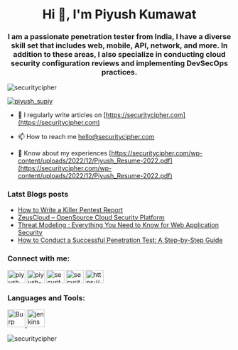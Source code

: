 
<h1 align="center">Hi 👋, I'm Piyush Kumawat</h1>
<h3 align="center">I am a passionate penetration tester from India, I have a diverse skill set that includes web, mobile, API, network, and more. In addition to these areas, I also specialize in conducting cloud security configuration reviews and implementing DevSecOps practices.</h3>

<p align="left"> <img src="https://komarev.com/ghpvc/?username=securitycipher&label=Profile%20views&color=0e75b6&style=flat" alt="securitycipher" /> </p>

<p align="left"> <a href="https://twitter.com/piyush_supiy" target="blank"><img src="https://img.shields.io/twitter/follow/piyush_supiy?logo=twitter&style=for-the-badge" alt="piyush_supiy" /></a> </p>

- 📝 I regularly write articles on [https://securitycipher.com](https://securitycipher.com)

- 📫 How to reach me hello@securitycipher.com

- 📄 Know about my experiences [https://securitycipher.com/wp-content/uploads/2022/12/Piyush_Resume-2022.pdf](https://securitycipher.com/wp-content/uploads/2022/12/Piyush_Resume-2022.pdf)

### Latst Blogs posts
<!-- BLOG-POST-LIST:START -->
- [How to Write a Killer Pentest Report](https://securitycipher.com/2023/08/05/how-to-write-a-killer-pentest-report/)
- [ZeusCloud – OpenSource Cloud Security Platform](https://securitycipher.com/2023/07/15/zeuscloud/)
- [Threat Modeling : Everything You Need to Know for Web Application Security](https://securitycipher.com/2023/03/11/all-about-threat-modeling/)
- [How to Conduct a Successful Penetration Test: A Step-by-Step Guide](https://securitycipher.com/2023/02/11/how-to-conduct-a-successful-penetration-test/)
<!-- BLOG-POST-LIST:END -->

<h3 align="left">Connect with me:</h3>
<p align="left">
<a href="https://twitter.com/piyush_supiy" target="blank"><img align="center" src="https://raw.githubusercontent.com/rahuldkjain/github-profile-readme-generator/master/src/images/icons/Social/twitter.svg" alt="piyush_supiy" height="30" width="40" /></a>
<a href="https://linkedin.com/in/piyush-kumawat" target="blank"><img align="center" src="https://raw.githubusercontent.com/rahuldkjain/github-profile-readme-generator/master/src/images/icons/Social/linked-in-alt.svg" alt="piyush-kumawat" height="30" width="40" /></a>
<a href="https://instagram.com/securitycipher" target="blank"><img align="center" src="https://raw.githubusercontent.com/rahuldkjain/github-profile-readme-generator/master/src/images/icons/Social/instagram.svg" alt="securitycipher" height="30" width="40" /></a>
<a href="https://www.youtube.com/c/securitycipher" target="blank"><img align="center" src="https://raw.githubusercontent.com/rahuldkjain/github-profile-readme-generator/master/src/images/icons/Social/youtube.svg" alt="securitycipher" height="30" width="40" /></a>
<a href="/https://securitycipher.com/post-sitemap.xml" target="blank"><img align="center" src="https://raw.githubusercontent.com/rahuldkjain/github-profile-readme-generator/master/src/images/icons/Social/rss.svg" alt="https://securitycipher.com/post-sitemap.xml" height="30" width="40" /></a>
</p>

<h3 align="left">Languages and Tools:</h3>
<p align="left"> <a href="https://portswigger.net/" target="_blank" rel="noreferrer"> <img src="https://www.kali.org/tools/burpsuite/images/burpsuite-logo.svg" alt="Burp Suite" width="40" height="40"/> </a><a href="https://www.jenkins.io" target="_blank" rel="noreferrer"> <img src="https://www.vectorlogo.zone/logos/jenkins/jenkins-icon.svg" alt="jenkins" width="40" height="40"/> </a>  </p>

<p><img align="left" src="https://github-readme-stats.vercel.app/api/top-langs?username=securitycipher&show_icons=true&locale=en&layout=compact" alt="securitycipher" /></p>


